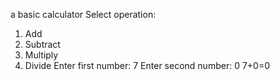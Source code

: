  a  basic calculator
 Select operation:
1. Add
2. Subtract
3. Multiply
4. Divide
Enter first number: 7
Enter second number: 0
7+0=0
